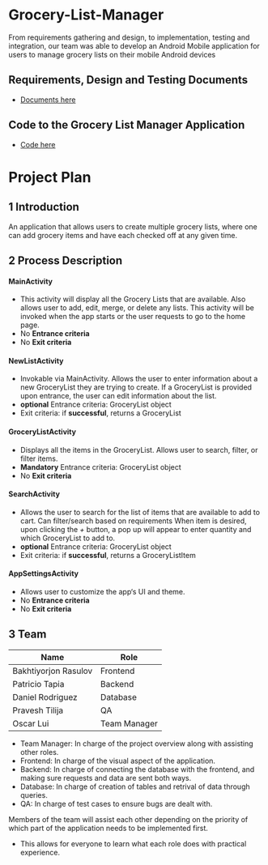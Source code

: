 # Grocery-List-Manager
From requirements gathering and design, to implementation, testing and integration, our team was able to develop an Android Mobile application for users to manage grocery lists on their mobile Android devices

## Requirements, Design and Testing Documents
<ul>  
  <li>
    <a href="https://github.com/danielbrod01/Grocery-List-Manager/tree/main/Docs">Documents here</a>
  </li>
</ul>

## Code to the Grocery List Manager Application
<ul>  
  <li>
    <a href="https://github.com/danielbrod01/Grocery-List-Manager/tree/main/GLM">Code here</a>
  </li>
</ul>

# Project Plan

## 1 Introduction


An application that allows users to create multiple grocery lists, where one can add grocery items and have each checked off at any given time. 

## 2 Process Description


#### MainActivity
- This activity will display all the Grocery Lists that are available. Also allows user to add, edit, merge, or delete any lists. This activity will be invoked when the app starts or the user requests to go to the home page. 
- No **Entrance criteria**
- No **Exit criteria**

#### NewListActivity
- Invokable via MainActivity. Allows the user to enter information about a new GroceryList they are trying to create. If a GroceryList is provided upon entrance, the user can edit information about the list.
- **optional** Entrance criteria: GroceryList object
- Exit criteria: if **successful**, returns a GroceryList

#### GroceryListActivity
- Displays all the items in the GroceryList. Allows user to search, filter, or filter items. 
- **Mandatory** Entrance criteria: GroceryList object
- No **Exit criteria**

#### SearchActivity
- Allows the user to search for the list of items that are available to add to cart. Can filter/search based on requirements When item is desired, upon clicking the *+* button, a pop up will appear to enter quantity and which GroceryList to add to. 
- **optional** Entrance criteria: GroceryList object
- Exit criteria: if **successful**, returns a GroceryListItem

#### AppSettingsActivity
- Allows user to customize the app‘s UI and theme.
- No **Entrance criteria**
- No **Exit criteria**

## 3 Team

|Name| Role|
|---|----|
|Bakhtiyorjon Rasulov|Frontend|
|Patricio Tapia|Backend|
|Daniel Rodriguez|Database|
|Pravesh Tilija|QA|
|Oscar Lui|Team Manager|

- Team Manager: In charge of the project overview along with assisting other roles.
- Frontend: In charge of the visual aspect of the application.
- Backend: In charge of connecting the database with the frontend, and making sure requests and data are sent both ways.
- Database: In charge of creation of tables and retrival of data through queries.
- QA: In charge of test cases to ensure bugs are dealt with.

Members of the team will assist each other depending on the priority of which part of the application needs to be implemented first.
- This allows for everyone to learn what each role does with practical experience.



